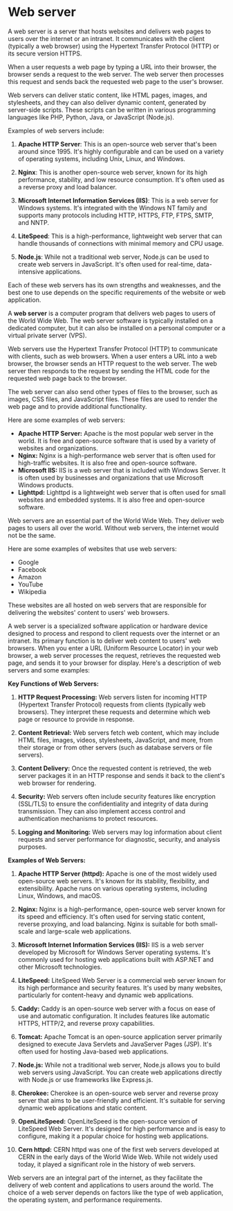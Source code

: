 # Web server

A web server is a server that hosts websites and delivers web pages to users over the internet or an intranet. It communicates with the client (typically a web browser) using the Hypertext Transfer Protocol (HTTP) or its secure version HTTPS.

When a user requests a web page by typing a URL into their browser, the browser sends a request to the web server. The web server then processes this request and sends back the requested web page to the user's browser.

Web servers can deliver static content, like HTML pages, images, and stylesheets, and they can also deliver dynamic content, generated by server-side scripts. These scripts can be written in various programming languages like PHP, Python, Java, or JavaScript (Node.js).

Examples of web servers include:

1. **Apache HTTP Server**: This is an open-source web server that's been around since 1995. It's highly configurable and can be used on a variety of operating systems, including Unix, Linux, and Windows.

2. **Nginx**: This is another open-source web server, known for its high performance, stability, and low resource consumption. It's often used as a reverse proxy and load balancer.

3. **Microsoft Internet Information Services (IIS)**: This is a web server for Windows systems. It's integrated with the Windows NT family and supports many protocols including HTTP, HTTPS, FTP, FTPS, SMTP, and NNTP.

4. **LiteSpeed**: This is a high-performance, lightweight web server that can handle thousands of connections with minimal memory and CPU usage.

5. **Node.js**: While not a traditional web server, Node.js can be used to create web servers in JavaScript. It's often used for real-time, data-intensive applications.

Each of these web servers has its own strengths and weaknesses, and the best one to use depends on the specific requirements of the website or web application.

A **web server** is a computer program that delivers web pages to users of the World Wide Web. The web server software is typically installed on a dedicated computer, but it can also be installed on a personal computer or a virtual private server (VPS).

Web servers use the Hypertext Transfer Protocol (HTTP) to communicate with clients, such as web browsers. When a user enters a URL into a web browser, the browser sends an HTTP request to the web server. The web server then responds to the request by sending the HTML code for the requested web page back to the browser.

The web server can also send other types of files to the browser, such as images, CSS files, and JavaScript files. These files are used to render the web page and to provide additional functionality.

Here are some examples of web servers:

* **Apache HTTP Server:** Apache is the most popular web server in the world. It is free and open-source software that is used by a variety of websites and organizations.
* **Nginx:** Nginx is a high-performance web server that is often used for high-traffic websites. It is also free and open-source software.
* **Microsoft IIS:** IIS is a web server that is included with Windows Server. It is often used by businesses and organizations that use Microsoft Windows products.
* **Lighttpd:** Lighttpd is a lightweight web server that is often used for small websites and embedded systems. It is also free and open-source software.

Web servers are an essential part of the World Wide Web. They deliver web pages to users all over the world. Without web servers, the internet would not be the same.

Here are some examples of websites that use web servers:

* Google
* Facebook
* Amazon
* YouTube
* Wikipedia

These websites are all hosted on web servers that are responsible for delivering the websites' content to users' web browsers.

A web server is a specialized software application or hardware device designed to process and respond to client requests over the internet or an intranet. Its primary function is to deliver web content to users' web browsers. When you enter a URL (Uniform Resource Locator) in your web browser, a web server processes the request, retrieves the requested web page, and sends it to your browser for display. Here's a description of web servers and some examples:

**Key Functions of Web Servers:**

1. **HTTP Request Processing:** Web servers listen for incoming HTTP (Hypertext Transfer Protocol) requests from clients (typically web browsers). They interpret these requests and determine which web page or resource to provide in response.

2. **Content Retrieval:** Web servers fetch web content, which may include HTML files, images, videos, stylesheets, JavaScript, and more, from their storage or from other servers (such as database servers or file servers).

3. **Content Delivery:** Once the requested content is retrieved, the web server packages it in an HTTP response and sends it back to the client's web browser for rendering.

4. **Security:** Web servers often include security features like encryption (SSL/TLS) to ensure the confidentiality and integrity of data during transmission. They can also implement access control and authentication mechanisms to protect resources.

5. **Logging and Monitoring:** Web servers may log information about client requests and server performance for diagnostic, security, and analysis purposes.

**Examples of Web Servers:**

1. **Apache HTTP Server (httpd):** Apache is one of the most widely used open-source web servers. It's known for its stability, flexibility, and extensibility. Apache runs on various operating systems, including Linux, Windows, and macOS.

2. **Nginx:** Nginx is a high-performance, open-source web server known for its speed and efficiency. It's often used for serving static content, reverse proxying, and load balancing. Nginx is suitable for both small-scale and large-scale web applications.

3. **Microsoft Internet Information Services (IIS):** IIS is a web server developed by Microsoft for Windows Server operating systems. It's commonly used for hosting web applications built with ASP.NET and other Microsoft technologies.

4. **LiteSpeed:** LiteSpeed Web Server is a commercial web server known for its high performance and security features. It's used by many websites, particularly for content-heavy and dynamic web applications.

5. **Caddy:** Caddy is an open-source web server with a focus on ease of use and automatic configuration. It includes features like automatic HTTPS, HTTP/2, and reverse proxy capabilities.

6. **Tomcat:** Apache Tomcat is an open-source application server primarily designed to execute Java Servlets and JavaServer Pages (JSP). It's often used for hosting Java-based web applications.

7. **Node.js:** While not a traditional web server, Node.js allows you to build web servers using JavaScript. You can create web applications directly with Node.js or use frameworks like Express.js.

8. **Cherokee:** Cherokee is an open-source web server and reverse proxy server that aims to be user-friendly and efficient. It's suitable for serving dynamic web applications and static content.

9. **OpenLiteSpeed:** OpenLiteSpeed is the open-source version of LiteSpeed Web Server. It's designed for high performance and is easy to configure, making it a popular choice for hosting web applications.

10. **Cern httpd:** CERN httpd was one of the first web servers developed at CERN in the early days of the World Wide Web. While not widely used today, it played a significant role in the history of web servers.

Web servers are an integral part of the internet, as they facilitate the delivery of web content and applications to users around the world. The choice of a web server depends on factors like the type of web application, the operating system, and performance requirements.